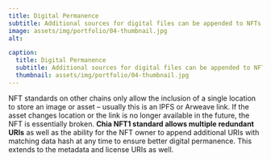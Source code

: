 ```yaml
---
title: Digital Permanence
subtitle: Additional sources for digital files can be appended to NFTs with cryptographic integrity.
image: assets/img/portfolio/04-thumbnail.jpg
alt: 

caption:
  title: Digital Permanence
  subtitle: Additional sources for digital files can be appended to NFTs with cryptographic integrity.
  thumbnail: assets/img/portfolio/04-thumbnail.jpg
---
```

NFT standards on other chains only allow the inclusion of a single location to store an image or asset – usually this is an IPFS or Arweave link. If the asset changes location or the link is no longer available in the future, the NFT is essentially broken. **Chia NFT1 standard allows multiple redundant URIs** as well as the ability for the NFT owner to append additional URIs with matching data hash at any time to ensure better digital permanence. This extends to the metadata and license URIs as well.
